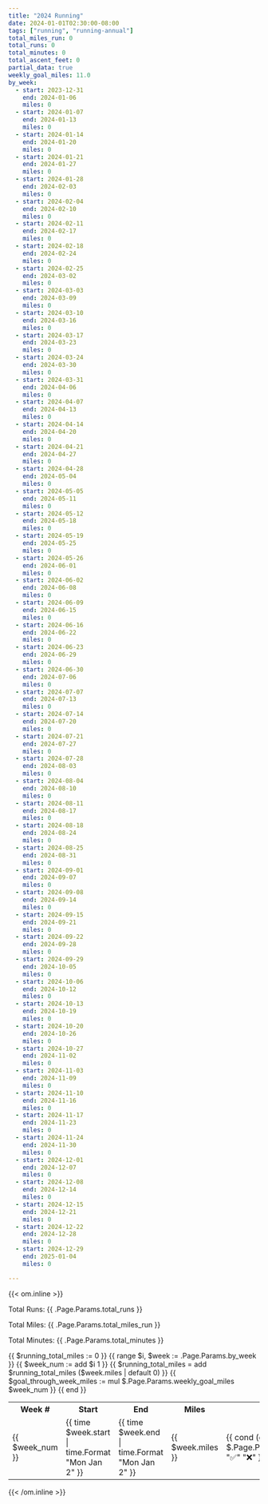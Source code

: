 ```yaml
---
title: "2024 Running"
date: 2024-01-01T02:30:00-08:00
tags: ["running", "running-annual"]
total_miles_run: 0
total_runs: 0
total_minutes: 0
total_ascent_feet: 0
partial_data: true
weekly_goal_miles: 11.0
by_week:
  - start: 2023-12-31
    end: 2024-01-06
    miles: 0
  - start: 2024-01-07
    end: 2024-01-13
    miles: 0
  - start: 2024-01-14
    end: 2024-01-20
    miles: 0
  - start: 2024-01-21
    end: 2024-01-27
    miles: 0
  - start: 2024-01-28
    end: 2024-02-03
    miles: 0
  - start: 2024-02-04
    end: 2024-02-10
    miles: 0
  - start: 2024-02-11
    end: 2024-02-17
    miles: 0
  - start: 2024-02-18
    end: 2024-02-24
    miles: 0
  - start: 2024-02-25
    end: 2024-03-02
    miles: 0
  - start: 2024-03-03
    end: 2024-03-09
    miles: 0
  - start: 2024-03-10
    end: 2024-03-16
    miles: 0
  - start: 2024-03-17
    end: 2024-03-23
    miles: 0
  - start: 2024-03-24
    end: 2024-03-30
    miles: 0
  - start: 2024-03-31
    end: 2024-04-06
    miles: 0
  - start: 2024-04-07
    end: 2024-04-13
    miles: 0
  - start: 2024-04-14
    end: 2024-04-20
    miles: 0
  - start: 2024-04-21
    end: 2024-04-27
    miles: 0
  - start: 2024-04-28
    end: 2024-05-04
    miles: 0
  - start: 2024-05-05
    end: 2024-05-11
    miles: 0
  - start: 2024-05-12
    end: 2024-05-18
    miles: 0
  - start: 2024-05-19
    end: 2024-05-25
    miles: 0
  - start: 2024-05-26
    end: 2024-06-01
    miles: 0
  - start: 2024-06-02
    end: 2024-06-08
    miles: 0
  - start: 2024-06-09
    end: 2024-06-15
    miles: 0
  - start: 2024-06-16
    end: 2024-06-22
    miles: 0
  - start: 2024-06-23
    end: 2024-06-29
    miles: 0
  - start: 2024-06-30
    end: 2024-07-06
    miles: 0
  - start: 2024-07-07
    end: 2024-07-13
    miles: 0
  - start: 2024-07-14
    end: 2024-07-20
    miles: 0
  - start: 2024-07-21
    end: 2024-07-27
    miles: 0
  - start: 2024-07-28
    end: 2024-08-03
    miles: 0
  - start: 2024-08-04
    end: 2024-08-10
    miles: 0
  - start: 2024-08-11
    end: 2024-08-17
    miles: 0
  - start: 2024-08-18
    end: 2024-08-24
    miles: 0
  - start: 2024-08-25
    end: 2024-08-31
    miles: 0
  - start: 2024-09-01
    end: 2024-09-07
    miles: 0
  - start: 2024-09-08
    end: 2024-09-14
    miles: 0
  - start: 2024-09-15
    end: 2024-09-21
    miles: 0
  - start: 2024-09-22
    end: 2024-09-28
    miles: 0
  - start: 2024-09-29
    end: 2024-10-05
    miles: 0
  - start: 2024-10-06
    end: 2024-10-12
    miles: 0
  - start: 2024-10-13
    end: 2024-10-19
    miles: 0
  - start: 2024-10-20
    end: 2024-10-26
    miles: 0
  - start: 2024-10-27
    end: 2024-11-02
    miles: 0
  - start: 2024-11-03
    end: 2024-11-09
    miles: 0
  - start: 2024-11-10
    end: 2024-11-16
    miles: 0
  - start: 2024-11-17
    end: 2024-11-23
    miles: 0
  - start: 2024-11-24
    end: 2024-11-30
    miles: 0
  - start: 2024-12-01
    end: 2024-12-07
    miles: 0
  - start: 2024-12-08
    end: 2024-12-14
    miles: 0
  - start: 2024-12-15
    end: 2024-12-21
    miles: 0
  - start: 2024-12-22
    end: 2024-12-28
    miles: 0
  - start: 2024-12-29
    end: 2025-01-04
    miles: 0

---
```


<!--more-->

{{< om.inline >}}
<p>Total Runs: {{ .Page.Params.total_runs }}</p>
<p>Total Miles: {{ .Page.Params.total_miles_run }}</p>
<p>Total Minutes: {{ .Page.Params.total_minutes }}</p>

<table>
  <tr>
    <th>Week #</th>
    <th>Start</th>
    <th>End</th>
    <th>Miles</th>
    <th>Goal Complete</th>
    <th>Net Pace</th>
  </tr>
  {{ $running_total_miles := 0 }}
  {{ range $i, $week := .Page.Params.by_week }}
    {{ $week_num := add $i 1 }}
    {{ $running_total_miles = add $running_total_miles ($week.miles | default 0) }}
    {{ $goal_through_week_miles := mul $.Page.Params.weekly_goal_miles $week_num }}
    <tr>
      <td>{{ $week_num }}</td>
      <td>{{ time $week.start | time.Format "Mon Jan 2" }}</td>
      <td>{{ time $week.end | time.Format "Mon Jan 2" }}</td>
      <td>{{ $week.miles }}</td>
      <td>{{ cond (gt $week.miles $.Page.Params.weekly_goal_miles) "✅" "❌" }}</td>
      <td>{{ (sub $running_total_miles $goal_through_week_miles ) | lang.FormatNumber 1 }}</td>
    </tr>
  {{ end }}


</table>
{{< /om.inline >}}